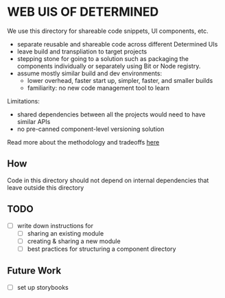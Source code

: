 # WEB UIS OF DETERMINED

We use this directory for shareable code snippets, UI components, etc.

- separate reusable and shareable code across different Determined UIs
- leave build and transpliation to target projects
- stepping stone for going to a solution such as packaging the components individually
or separately using Bit or Node registry.
- assume mostly similar build and dev environments:
  - lower overhead, faster start up, simpler, faster, and smaller builds
  - familiarity: no new code management tool to learn

Limitations:
- shared dependencies between all the projects would need to have similar APIs
- no pre-canned component-level versioning solution

Read more about the methodology and tradeoffs [here](https://hpe-my.sharepoint.com/:w:/p/hamid_zare/EZh809x5395CrmypPcu8yiUBO4_Pk1cK_MdRnP3bywOLrQ?e=VdccG4)

## How

Code in this directory should not depend on internal dependencies that leave outside this directory

## TODO

- [ ] write down instructions for
  - [ ] sharing an existing module
  - [ ] creating & sharing a new module
  - [ ] best practices for structuring a component directory

## Future Work

- [ ] set up storybooks
